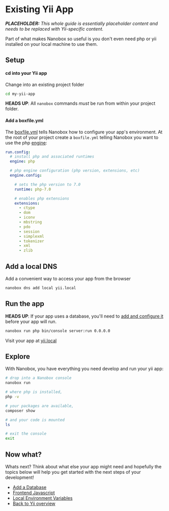 # Existing Yii App

_**PLACEHOLDER:** This whole guide is essentially placeholder content and needs to be replaced with Yii-specific content._

Part of what makes Nanobox so useful is you don't even need php or yii installed on your local machine to use them.

## Setup

#### cd into your Yii app
Change into an existing project folder

```bash
cd my-yii-app
```

**HEADS UP**: All `nanobox` commands *must* be run from within your project folder.

#### Add a boxfile.yml
The <a href="https://docs.nanobox.io/boxfile/" target="\_blank">boxfile.yml</a> tells Nanobox how to configure your app's environment. At the root of your project create a `boxfile.yml` telling Nanobox you want to use the php <a href="https://docs.nanobox.io/engines/" target="\_blank">engine</a>:

```yaml
run.config:
  # install php and associated runtimes
  engine: php

  # php engine configuration (php version, extensions, etc)
  engine.config:

    # sets the php version to 7.0
    runtime: php-7.0

    # enables php extensions
    extensions:
      - ctype
      - dom
      - iconv
      - mbstring
      - pdo
      - session
      - simplexml
      - tokenizer
      - xml
      - zlib
```

## Add a local DNS
Add a convenient way to access your app from the browser

```bash
nanobox dns add local yii.local
```

## Run the app

**HEADS UP**: If your app uses a database, you'll need to [add and configure it](/php/yii/add-a-database) before your app will run.

```bash
nanobox run php bin/console server:run 0.0.0.0
```

Visit your app at <a href="http://yii.local" target="\_blank">yii.local</a>

## Explore
With Nanobox, you have everything you need develop and run your yii app:

```bash
# drop into a Nanobox console
nanobox run

# where php is installed,
php -v

# your packages are available,
composer show

# and your code is mounted
ls

# exit the console
exit
```

## Now what?
Whats next? Think about what else your app might need and hopefully the topics below will help you get started with the next steps of your development!

* [Add a Database](/php/yii/add-a-database)
* [Frontend Javascript](/php/yii/frontend-javascript)
* [Local Environment Variables](/php/yii/local-evars)
* [Back to Yii overview](/php/yii)
